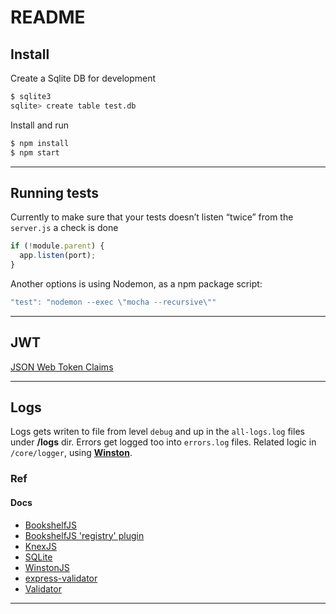 # README

## Install

Create a Sqlite DB for development

```sh
$ sqlite3
sqlite> create table test.db
```

Install and run

```sh
$ npm install
$ npm start
```

---

## Running tests

Currently to make sure that your tests doesn’t listen “twice” from the `server.js` a check is done

```js
if (!module.parent) {
  app.listen(port);
}
```

Another options is using Nodemon, as a npm package script:

```js
"test": "nodemon --exec \"mocha --recursive\""
```

---

## JWT

[JSON Web Token Claims](https://www.iana.org/assignments/jwt/jwt.xhtml)

---

## Logs

Logs gets writen to file from level `debug` and up in the `all-logs.log` files under **/logs** dir. Errors get logged too into `errors.log` files.
Related logic in `/core/logger`, using **[Winston](https://github.com/winstonjs/winston)**.

### Ref

#### Docs

- [BookshelfJS](https://bookshelfjs.org/api.html)
- [BookshelfJS 'registry' plugin](https://github.com)
- [KnexJS](https://knexjs.org/)
- [SQLite](http://www.sqlitetutorial.net/)
- [WinstonJS](https://github.com/winstonjs/winston)
- [express-validator](https://github.com/express-validator/express-validator)
- [Validator](https://github.com/chriso/validator.js)

---
